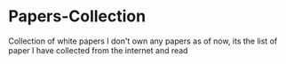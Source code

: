 # Papers-Collection
Collection of white papers
I don't own any papers as of now, its the list of paper I have collected from the internet and read
